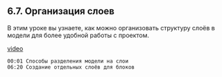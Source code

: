 ## 6.7. Организация слоев

В этим уроке вы узнаете, как можно организовать структуру слоёв в модели для более удобной работы с проектом.

[video](https://player.softculture.cc/embed/online/RHN/RHN_72.15.06_L6-6_Layers_Organization)

``` chapters
00:01 Способы разделения модели на слои
06:20 Создание отдельных слоёв для блоков
```